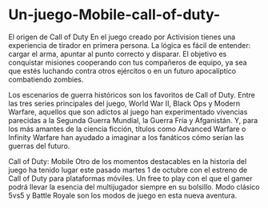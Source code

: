 # Un-juego-Mobile-call-of-duty-
El origen de Call of Duty
En el juego creado por Activision tienes una experiencia de tirador en primera persona. La lógica es fácil de entender: cargar el arma, apuntar al punto correcto y disparar. El objetivo es conquistar misiones cooperando con tus compañeros de equipo, ya sea que estés luchando contra otros ejércitos o en un futuro apocalíptico combatiendo zombies.

Los escenarios de guerra históricos son los favoritos de Call of Duty. Entre las tres series principales del juego, World War II, Black Ops y Modern Warfare, aquellos que son adictos al juego han experimentado vivencias parecidas a la Segunda Guerra Mundial, la Guerra Fría y Afganistán. Y, para los más amantes de la ciencia ficción, títulos como Advanced Warfare o Infinity Warfare han ayudado a imaginar a los fanáticos cómo serían las guerras del futuro. 

Call of Duty: Mobile
Otro de los momentos destacables en la historia del juego ha tenido lugar este pasado martes 1 de octubre con el estreno de Call of Duty para plataformas móviles. Un free to play con el que el gamer podrá llevar la esencia del multijugador siempre en su bolsillo. Modo clásico 5vs5 y Battle Royale son los modos de juego en esta nueva aventura.
